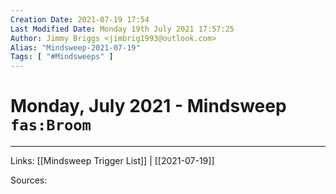```yaml
---
Creation Date: 2021-07-19 17:54
Last Modified Date: Monday 19th July 2021 17:57:25
Author: Jimmy Briggs <jimbrig1993@outlook.com>
Alias: "Mindsweep-2021-07-19"
Tags: [ "#Mindsweeps" ]
---
```


# Monday, July 2021 - Mindsweep `fas:Broom`



***

Links: [[Mindsweep Trigger List]] | [[2021-07-19]]

Sources: 
